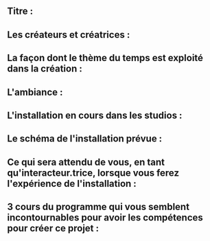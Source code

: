 ## Titre :

## Les créateurs et créatrices :

## La façon dont le thème du temps est exploité dans la création :

## L'ambiance :

## L'installation en cours dans les studios :

## Le schéma de l'installation prévue :

## Ce qui sera attendu de vous, en tant qu'interacteur.trice, lorsque vous ferez l'expérience de l'installation :

## 3 cours du programme qui vous semblent incontournables pour avoir les compétences pour créer ce projet :
